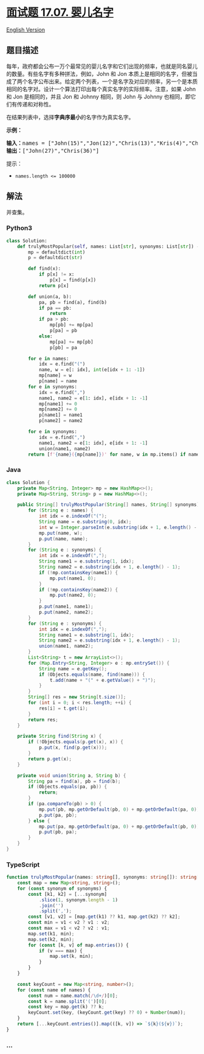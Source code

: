 # [面试题 17.07. 婴儿名字](https://leetcode.cn/problems/baby-names-lcci)

[English Version](/lcci/17.07.Baby%20Names/README_EN.md)

## 题目描述

<!-- 这里写题目描述 -->
<p>每年，政府都会公布一万个最常见的婴儿名字和它们出现的频率，也就是同名婴儿的数量。有些名字有多种拼法，例如，John 和 Jon 本质上是相同的名字，但被当成了两个名字公布出来。给定两个列表，一个是名字及对应的频率，另一个是本质相同的名字对。设计一个算法打印出每个真实名字的实际频率。注意，如果 John 和 Jon 是相同的，并且 Jon 和 Johnny 相同，则 John 与 Johnny 也相同，即它们有传递和对称性。</p>

<p>在结果列表中，选择<strong>字典序最小</strong>的名字作为真实名字。</p>

<p><strong>示例：</strong></p>

<pre><strong>输入：</strong>names = [&quot;John(15)&quot;,&quot;Jon(12)&quot;,&quot;Chris(13)&quot;,&quot;Kris(4)&quot;,&quot;Christopher(19)&quot;], synonyms = [&quot;(Jon,John)&quot;,&quot;(John,Johnny)&quot;,&quot;(Chris,Kris)&quot;,&quot;(Chris,Christopher)&quot;]
<strong>输出：</strong>[&quot;John(27)&quot;,&quot;Chris(36)&quot;]</pre>

<p>提示：</p>

<ul>
	<li><code>names.length &lt;= 100000</code></li>
</ul>

## 解法

<!-- 这里可写通用的实现逻辑 -->

并查集。

<!-- tabs:start -->

### **Python3**

<!-- 这里可写当前语言的特殊实现逻辑 -->

```python
class Solution:
    def trulyMostPopular(self, names: List[str], synonyms: List[str]) -> List[str]:
        mp = defaultdict(int)
        p = defaultdict(str)

        def find(x):
            if p[x] != x:
                p[x] = find(p[x])
            return p[x]

        def union(a, b):
            pa, pb = find(a), find(b)
            if pa == pb:
                return
            if pa > pb:
                mp[pb] += mp[pa]
                p[pa] = pb
            else:
                mp[pa] += mp[pb]
                p[pb] = pa

        for e in names:
            idx = e.find("(")
            name, w = e[: idx], int(e[idx + 1: -1])
            mp[name] = w
            p[name] = name
        for e in synonyms:
            idx = e.find(",")
            name1, name2 = e[1: idx], e[idx + 1: -1]
            mp[name1] += 0
            mp[name2] += 0
            p[name1] = name1
            p[name2] = name2

        for e in synonyms:
            idx = e.find(",")
            name1, name2 = e[1: idx], e[idx + 1: -1]
            union(name1, name2)
        return [f'{name}({mp[name]})' for name, w in mp.items() if name == find(name)]
```

### **Java**

<!-- 这里可写当前语言的特殊实现逻辑 -->

```java
class Solution {
    private Map<String, Integer> mp = new HashMap<>();
    private Map<String, String> p = new HashMap<>();

    public String[] trulyMostPopular(String[] names, String[] synonyms) {
        for (String e : names) {
            int idx = e.indexOf("(");
            String name = e.substring(0, idx);
            int w = Integer.parseInt(e.substring(idx + 1, e.length() - 1));
            mp.put(name, w);
            p.put(name, name);
        }
        for (String e : synonyms) {
            int idx = e.indexOf(",");
            String name1 = e.substring(1, idx);
            String name2 = e.substring(idx + 1, e.length() - 1);
            if (!mp.containsKey(name1)) {
                mp.put(name1, 0);
            }
            if (!mp.containsKey(name2)) {
                mp.put(name2, 0);
            }
            p.put(name1, name1);
            p.put(name2, name2);
        }
        for (String e : synonyms) {
            int idx = e.indexOf(",");
            String name1 = e.substring(1, idx);
            String name2 = e.substring(idx + 1, e.length() - 1);
            union(name1, name2);
        }
        List<String> t = new ArrayList<>();
        for (Map.Entry<String, Integer> e : mp.entrySet()) {
            String name = e.getKey();
            if (Objects.equals(name, find(name))) {
                t.add(name + "(" + e.getValue() + ")");
            }
        }
        String[] res = new String[t.size()];
        for (int i = 0; i < res.length; ++i) {
            res[i] = t.get(i);
        }
        return res;
    }

    private String find(String x) {
        if (!Objects.equals(p.get(x), x)) {
            p.put(x, find(p.get(x)));
        }
        return p.get(x);
    }

    private void union(String a, String b) {
        String pa = find(a), pb = find(b);
        if (Objects.equals(pa, pb)) {
            return;
        }
        if (pa.compareTo(pb) > 0) {
            mp.put(pb, mp.getOrDefault(pb, 0) + mp.getOrDefault(pa, 0));
            p.put(pa, pb);
        } else {
            mp.put(pa, mp.getOrDefault(pa, 0) + mp.getOrDefault(pb, 0));
            p.put(pb, pa);
        }
    }
}
```

### **TypeScript**

```ts
function trulyMostPopular(names: string[], synonyms: string[]): string[] {
    const map = new Map<string, string>();
    for (const synonym of synonyms) {
        const [k1, k2] = [...synonym]
            .slice(1, synonym.length - 1)
            .join('')
            .split(',');
        const [v1, v2] = [map.get(k1) ?? k1, map.get(k2) ?? k2];
        const min = v1 < v2 ? v1 : v2;
        const max = v1 < v2 ? v2 : v1;
        map.set(k1, min);
        map.set(k2, min);
        for (const [k, v] of map.entries()) {
            if (v === max) {
                map.set(k, min);
            }
        }
    }

    const keyCount = new Map<string, number>();
    for (const name of names) {
        const num = name.match(/\d+/)[0];
        const k = name.split('(')[0];
        const key = map.get(k) ?? k;
        keyCount.set(key, (keyCount.get(key) ?? 0) + Number(num));
    }
    return [...keyCount.entries()].map(([k, v]) => `${k}(${v})`);
}
```

### **...**

```

```

<!-- tabs:end -->

